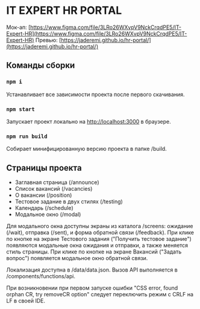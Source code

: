 # IT EXPERT HR PORTAL
Мок-ап: [https://www.figma.com/file/3LRo26WXvpV9NckCrqdPE5/IT-Expert-HR](https://www.figma.com/file/3LRo26WXvpV9NckCrqdPE5/IT-Expert-HR)
Превью: [https://jaderemi.github.io/hr-portal/](https://jaderemi.github.io/hr-portal/)

## Команды сборки
### `npm i`
Устанавливает все зависимости проекта после первого скачивания.
### `npm start`
Запускает проект локально на [http://localhost:3000](http://localhost:3000) в браузере.
### `npm run build`
Собирает минифицированную версию проекта в папке /build.

## Страницы проекта
- Заглавная страница (/announce)
- Список вакансий (/vacancies)
- О вакансии (/position)
- Тестовое задание в двух стилях (/testing)
- Календарь (/schedule)
- Модальное окно (/modal)

Для модального окна доступны экраны из каталога /screens: ожидание (/wait), отправка (/sent), и форма обратной связи (/feedback).
При клике по кнопке на экране Тестового задания ("Получить тестовое задание") появляются модальные окна ожидания и отправки, а также меняется стиль страницы. При клике по кнопке на экране Вакансий ("Задать вопрос") появляется модальное окно обратной связи.

Локализация доступна в /data/data.json.
Вызов API выполняется в /components/functions/api.

При возникновении при первом запуске ошибки "CSS error, found orphan CR, try removeCR option" следует переключить режим с CRLF на LF в своей IDE.

